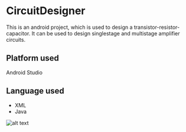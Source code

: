 # CircuitDesigner
This is an android project, which is used to design a transistor-resistor-capacitor.
It can be used to design singlestage and multistage amplifier circuits.

## Platform used
Android Studio

## Language used
- XML
- Java

![alt text](http://url/to/img.png)
